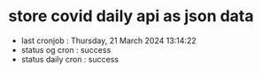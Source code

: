# store covid daily api as json data

- last cronjob : Thursday, 21 March 2024 13:14:22
- status og cron : success
- status daily cron : success
      
      